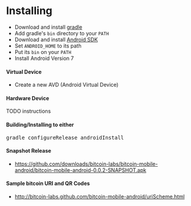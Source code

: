# Installing 

* Download and install [gradle](http://gradle.org/) 
* Add gradle's <code>bin</code> directory to your <code>PATH</code>
* Download and install [Android SDK](http://developer.android.com/sdk/index.html)
* Set <code>ANDROID_HOME</code> to its path
* Put its <code>bin</code> on your <code>PATH</code>
* Install Android Version 7

#### Virtual Device

* Create a new AVD (Android Virtual Device)

#### Hardware Device

TODO instructions

#### Building/Installing to either
<pre>
gradle configureRelease androidInstall
</pre>

#### Snapshot Release
* <https://github.com/downloads/bitcoin-labs/bitcoin-mobile-android/bitcoin-mobile-android-0.0.2-SNAPSHOT.apk>

#### Sample bitcoin URI and QR Codes
* <http://bitcoin-labs.github.com/bitcoin-mobile-android/uriScheme.html>